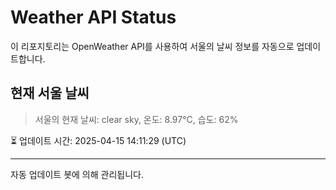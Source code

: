
# Weather API Status

이 리포지토리는 OpenWeather API를 사용하여 서울의 날씨 정보를 자동으로 업데이트합니다.

## 현재 서울 날씨
> 서울의 현재 날씨: clear sky, 온도: 8.97°C, 습도: 62%

⏳ 업데이트 시간: 2025-04-15 14:11:29 (UTC)

---
자동 업데이트 봇에 의해 관리됩니다.
